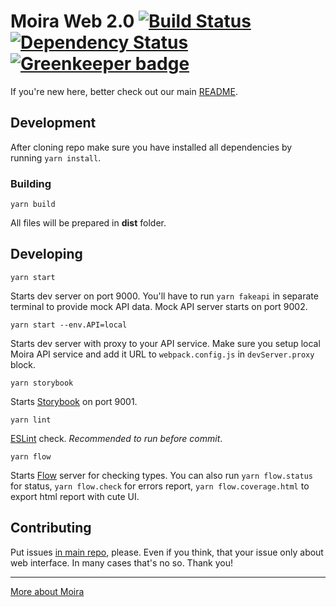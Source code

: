 # Moira Web 2.0 [![Build Status](https://travis-ci.org/moira-alert/web2.0.svg?branch=master)](https://travis-ci.org/moira-alert/web2.0) [![Dependency Status](https://david-dm.org/moira-alert/web2.0.svg)](https://david-dm.org/moira-alert/web2.0) [![Greenkeeper badge](https://badges.greenkeeper.io/moira-alert/web2.0.svg)](https://greenkeeper.io/)

If you're new here, better check out our main [README](https://github.com/moira-alert/moira/blob/master/README.md).

## Development

After cloning repo make sure you have installed all dependencies by running `yarn install`.

### Building

`yarn build`

All files will be prepared in **dist** folder.

## Developing

`yarn start`

Starts dev server on port 9000. You'll have to run `yarn fakeapi` in separate terminal to provide mock API data. Mock API server starts on port 9002.

`yarn start --env.API=local`

Starts dev server with proxy to your API service. Make sure you setup local Moira API service and add it URL to `webpack.config.js` in `devServer.proxy` block.

`yarn storybook`

Starts [Storybook](https://storybook.js.org) on port 9001.

`yarn lint`

[ESLint](https://eslint.org) check. _Recommended to run before commit_.

`yarn flow`

Starts [Flow](https://flow.org) server for checking types. You can also run `yarn flow.status` for status, `yarn flow.check` for errors report, `yarn flow.coverage.html` to export html report with cute UI.

## Contributing

Put issues [in main repo](https://github.com/moira-alert/moira/issues), please. Even if you think, that your issue only about web interface. In many cases that's no so. Thank you!

---

[More about Moira](https://github.com/moira-alert/moira/blob/master/README.md)
